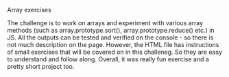 Array exercises

The challenge is to work on arrays and experiment with various array methods (such as array.prototype.sort(), array.prototype.reduce() etc.) in JS. All the outputs can be tested and verified on the console - so there is not much description on the page. However, the HTML file has instructions of small exercises that will be covered on in this challeneg. So they are easy to understand and follow along. Overall, it was really fun exercise and a pretty short project too.